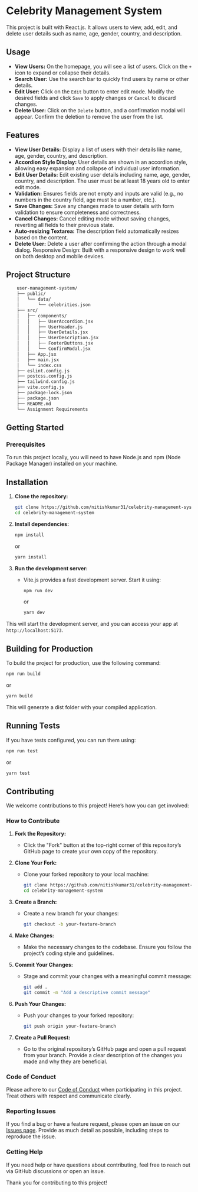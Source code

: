 # Celebrity Management System

This project is built with React.js. It allows users to view, add, edit, and delete user details such as name, age, gender, country, and description.

## Usage

- **View Users:** On the homepage, you will see a list of users. Click on the `+` icon to expand or collapse their details.
- **Search User:** Use the search bar to quickly find users by name or other details.
- **Edit User:** Click on the `Edit` button to enter edit mode. Modify the desired fields and click `Save` to apply changes or `Cancel` to discard changes.
- **Delete User:** Click on the `Delete` button, and a confirmation modal will appear. Confirm the deletion to remove the user from the list.

## Features

- **View User Details:** Display a list of users with their details like name, age, gender, country, and description.
- **Accordion Style Display:** User details are shown in an accordion style, allowing easy expansion and collapse of individual user information.
- **Edit User Details:** Edit existing user details including name, age, gender, country, and description. The user must be at least 18 years old to enter edit mode.
- **Validation:** Ensures fields are not empty and inputs are valid (e.g., no numbers in the country field, age must be a number, etc.).
- **Save Changes:** Save any changes made to user details with form validation to ensure completeness and correctness.
- **Cancel Changes:** Cancel editing mode without saving changes, reverting all fields to their previous state.
- **Auto-resizing Textarea:** The description field automatically resizes based on the content.
- **Delete User:** Delete a user after confirming the action through a modal dialog.
  Responsive Design: Built with a responsive design to work well on both desktop and mobile devices.

## Project Structure

```bash
    user-management-system/
    ├── public/
    │   └── data/
    │       └── celebrities.json
    ├── src/
    │   ├── components/
    │   │   ├── UserAccordion.jsx
    │   │   ├── UserHeader.js
    │   │   ├── UserDetails.jsx
    │   │   ├── UserDescription.jsx
    │   │   ├── FooterButtons.jsx
    │   │   └── ConfirmModal.jsx
    │   ├── App.jsx
    │   ├── main.jsx
    │   └── index.css
    ├── eslint.config.js
    ├── postcss.config.js
    ├── tailwind.config.js
    ├── vite.config.js
    ├── package-lock.json
    ├── package.json
    ├── README.md
    └── Assignment Requirements
```

## Getting Started

### Prerequisites

To run this project locally, you will need to have Node.js and npm (Node Package Manager) installed on your machine.

## Installation

1. **Clone the repository:**

   ```bash
   git clone https://github.com/nitishkumar31/celebrity-management-system.git
   cd celebrity-management-system
   ```

2. **Install dependencies:**

   ```bash
   npm install
   ```

   or

   ```bash
   yarn install
   ```

3. **Run the development server:**

   - Vite.js provides a fast development server. Start it using:

     ```bash
     npm run dev
     ```

     or

     ```bash
     yarn dev
     ```

This will start the development server, and you can access your app at `http://localhost:5173`.

## Building for Production

To build the project for production, use the following command:

```bash
npm run build
```

or

```bash
yarn build
```

This will generate a dist folder with your compiled application.

## Running Tests

If you have tests configured, you can run them using:

```bash
npm run test
```

or

```bash
yarn test
```

## Contributing

We welcome contributions to this project! Here’s how you can get involved:

### How to Contribute

1. **Fork the Repository:**

   - Click the "Fork" button at the top-right corner of this repository’s GitHub page to create your own copy of the repository.

2. **Clone Your Fork:**

   - Clone your forked repository to your local machine:

     ```bash
     git clone https://github.com/nitishkumar31/celebrity-management-system.git
     cd celebrity-management-system
     ```

3. **Create a Branch:**

   - Create a new branch for your changes:

     ```bash
     git checkout -b your-feature-branch
     ```

4. **Make Changes:**

   - Make the necessary changes to the codebase. Ensure you follow the project’s coding style and guidelines.

5. **Commit Your Changes:**

   - Stage and commit your changes with a meaningful commit message:

     ```bash
     git add .
     git commit -m "Add a descriptive commit message"
     ```

6. **Push Your Changes:**

   - Push your changes to your forked repository:

     ```bash
     git push origin your-feature-branch
     ```

7. **Create a Pull Request:**
   - Go to the original repository’s GitHub page and open a pull request from your branch. Provide a clear description of the changes you made and why they are beneficial.

### Code of Conduct

Please adhere to our [Code of Conduct](CODE_OF_CONDUCT.md) when participating in this project. Treat others with respect and communicate clearly.

### Reporting Issues

If you find a bug or have a feature request, please open an issue on our [Issues page](https://github.com/nitishkumar31/celebrity-management-system/issues). Provide as much detail as possible, including steps to reproduce the issue.

### Getting Help

If you need help or have questions about contributing, feel free to reach out via GitHub discussions or open an issue.

Thank you for contributing to this project!

